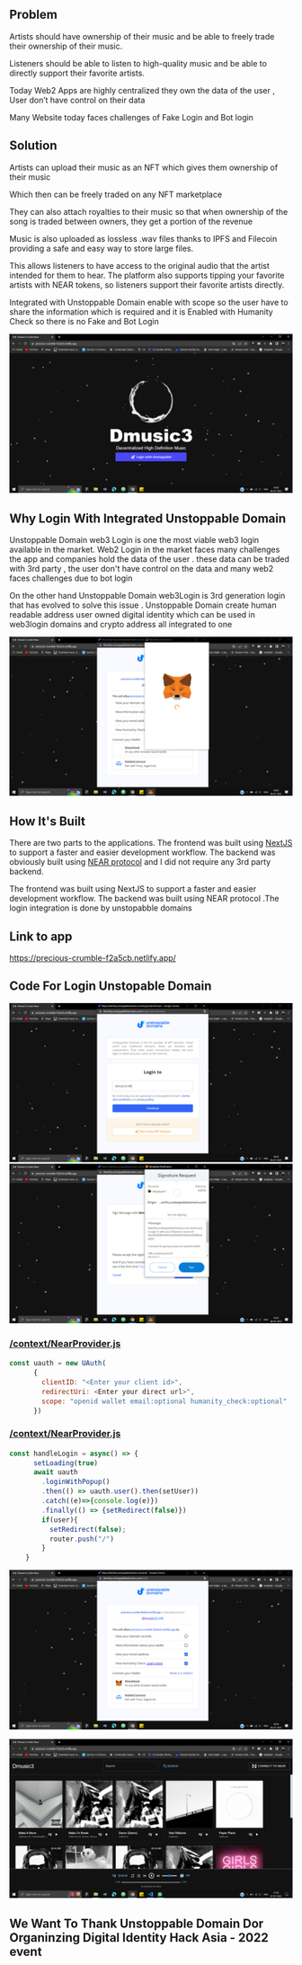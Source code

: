 ## Problem
Artists should have ownership of their music and be able to freely trade their ownership of their music.

Listeners should be able to listen to high-quality music and be able to directly support their favorite artists.

Today Web2 Apps are highly centralized they own the data of the user , User don’t have control on their data 

Many Website today faces challenges of Fake Login and Bot login


## Solution
Artists can upload their music as an NFT which gives them ownership of their music

Which then can be freely traded on any NFT marketplace

They can also attach royalties to their music so that when ownership of the song is traded between owners, they get a portion of the revenue

Music is also uploaded as lossless .wav files thanks to IPFS and Filecoin providing a safe and easy way to store large files.

This allows listeners to have access to the original audio that the artist intended for them to hear. The platform also supports tipping your favorite artists with NEAR tokens, so listeners support their favorite artists directly.

Integrated with Unstoppable Domain enable with scope so the user have to share the information which is required and it is Enabled with Humanity Check so there is no Fake and Bot Login 

![Homepage](Screenshot/Homepage.png)

## Why Login With Integrated  Unstoppable Domain
Unstoppable Domain web3 Login is one the most viable web3 login available in the market. Web2 Login in the market faces many challenges the app and companies hold the data of the user . these data can be traded with 3rd party , the user don't have control on the data and many web2 faces challenges due to bot login

On the other hand Unstoppable Domain web3Login is 3rd generation login that has evolved to solve this issue . Unstoppable Domain create human readable address user owned digital identity which can be used in web3login domains and crypto address all integrated to one


![Meta](Screenshot/Meta.png)

## How It's Built
There are two parts to the applications. The frontend was built using [NextJS](https://nextjs.org/) to support a faster and easier development workflow.  The backend was obviously built using [NEAR protocol](https://near.org/) and I did not require any 3rd party backend.

The frontend was built using NextJS to support a faster and easier development workflow. The backend was  built using NEAR protocol .The login integration is done by unstopabble domains


## Link to app
https://precious-crumble-f2a5cb.netlify.app/

## Code For Login Unstopable Domain


![Unstoppable_Home](Screenshot/Unstoppable_Home.png)
![Signature](Screenshot/Signature_img.png)



### [/context/NearProvider.js](https://github.com/ykute07/Unstoppable_Integration/blob/master/pages/home.js)
~~~js
const uauth = new UAuth(
      {
        clientID: "<Enter your client id>",
        redirectUri: <Enter your direct url>",
        scope: "openid wallet email:optional humanity_check:optional"
      })
~~~

### [/context/NearProvider.js](https://github.com/ykute07/Unstoppable_Integration/blob/master/pages/home.js)
~~~js
const handleLogin = async() => {
      setLoading(true)
      await uauth
        .loginWithPopup()
        .then(() => uauth.user().then(setUser))
        .catch((e)=>{console.log(e)})
        .finally(() => {setRedirect(false)})
        if(user){
          setRedirect(false);
          router.push("/")
        }
    }
~~~
![Unstoppable_meta](Screenshot/Unstoppable_meta.png)

![Music](Screenshot/Music.png)


## We Want To Thank Unstoppable Domain Dor Organinzing Digital Identity Hack Asia - 2022 event
